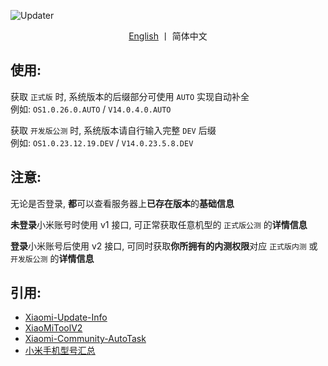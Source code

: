 ![Updater](https://socialify.git.ci/YuKongA/Updater/image?description=1&descriptionEditable=%E8%8E%B7%E5%8F%96%20HyperOS%2FMIUI%20%E6%9B%B4%E6%96%B0%E4%BF%A1%E6%81%AF&font=Inter&language=1&name=1&owner=1&pattern=Signal&theme=Auto)

<div align="center">

[English](https://github.com/YuKongA/Updater/blob/main/README_EN.md) 丨 简体中文</b>

</div>

## 使用:

获取 `正式版` 时, 系统版本的后缀部分可使用 `AUTO` 实现自动补全<br />例如: `OS1.0.26.0.AUTO` / `V14.0.4.0.AUTO`

获取 `开发版公测` 时, 系统版本请自行输入完整 `DEV` 后缀<br />例如: `OS1.0.23.12.19.DEV` / `V14.0.23.5.8.DEV`

## 注意:

无论是否登录, <b>都</b>可以查看服务器上<b>已存在版本</b>的<b>基础信息</b>

<b>未登录</b>小米账号时使用 v1 接口, 可正常获取任意机型的 `正式版公测` 的<b>详情信息</b>

<b>登录</b>小米账号后使用 v2 接口, 可同时获取<b>你所拥有的内测权限</b>对应 `正式版内测` 或 `开发版公测` 的<b>详情信息</b>

## 引用:

- [Xiaomi-Update-Info](https://github.com/YuKongA/Xiaomi-Update-Info)
- [XiaoMiToolV2](https://github.com/francescotescari/XiaoMiToolV2)
- [Xiaomi-Community-AutoTask](https://github.com/CMDQ8575/Xiaomi-Community-AutoTask)
- [小米手机型号汇总](https://github.com/KHwang9883/MobileModels/blob/master/brands/xiaomi.md)
